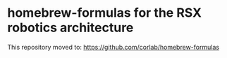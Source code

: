 homebrew-formulas for the RSX robotics architecture
===================================================

This repository moved to: https://github.com/corlab/homebrew-formulas
